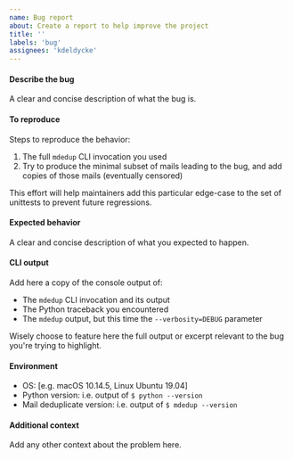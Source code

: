 ```yaml
---
name: Bug report
about: Create a report to help improve the project
title: ''
labels: 'bug'
assignees: 'kdeldycke'
---
```


#### Describe the bug

A clear and concise description of what the bug is.

#### To reproduce

Steps to reproduce the behavior:
1. The full `mdedup` CLI invocation you used
1. Try to produce the minimal subset of mails leading to the bug, and add copies of those mails (eventually censored)

This effort will help maintainers add this particular edge-case to the set of unittests to prevent future regressions.

#### Expected behavior

A clear and concise description of what you expected to happen.

#### CLI output

Add here a copy of the console output of:
* The `mdedup` CLI invocation and its output
* The Python traceback you encountered
* The `mdedup` output, but this time the `--verbosity=DEBUG` parameter 

Wisely choose to feature here the full output or excerpt relevant to the bug you're trying to highlight.

#### Environment

- OS: [e.g. macOS 10.14.5, Linux Ubuntu 19.04]
- Python version: i.e. output of `$ python --version`
- Mail deduplicate version: i.e. output of `$ mdedup --version`

#### Additional context

Add any other context about the problem here.
